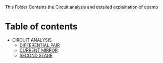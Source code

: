 This Folder Contains the Circuit analysis and detailed explaination of opamp

Table of contents
=================

<!--ts-->
 * CIRCUIT ANALYSIS
      * [DIFFERENTIAL PAIR](https://github.com/Chetan-G-Gokhale/Two-Stage-Miller-Compensated-Opamp/tree/a7e6dc1db5b0d7c6e0652ee6a39ef51033dff6da/Circuit_Analysis/Differential_pairs)
      * [CURRENT MIRROR](https://github.com/Chetan-G-Gokhale/Two-Stage-Miller-Compensated-Opamp/tree/a7e6dc1db5b0d7c6e0652ee6a39ef51033dff6da/Circuit_Analysis/Current_mirror)
      * [SECOND STAGE](#remote-files)

<!--te-->
